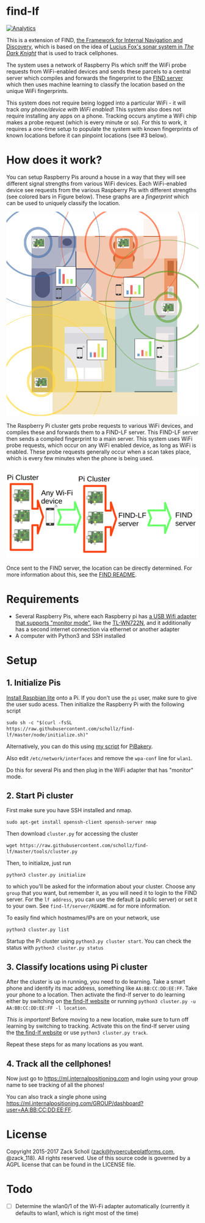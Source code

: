 # find-lf

[![Analytics](https://ga-beacon.appspot.com/UA-60006442-4/github.com/schollz/find-lf)](https://github.com/igrigorik/ga-beacon)

This is a extension of FIND, [the Framework for Internal Navigation and Discovery](https://github.com/schollz/find), which is based on the idea of [Lucius Fox's sonar system in *The Dark Knight*](http://batman.wikia.com/wiki/Lucius_Fox_(Morgan_Freeman)) that is used to track cellphones.

The system uses a network of Raspberry Pis which sniff the WiFi probe requests from WiFi-enabled devices and sends these parcels to a central server which compiles and forwards the fingerprint to the [FIND server](https://github.com/schollz/find) which then uses machine learning to classify the location based on the unique WiFi fingerprints.

This system does not require being logged into a particular WiFi - it will track *any phone/device with WiFi enabled*! This system also does not require installing any apps on a phone. Tracking occurs anytime a WiFi chip makes a probe request (which is every minute or so). For this to work, it requires a one-time setup to populate the system with known fingerprints of known locations before it can pinpoint locations (see #3 below).

# How does it work?

You can setup Raspberry Pis around a house in a way that they will see different signal strengths from various WiFi devices. Each WiFi-enabled device see requests from the various Raspberry Pis with different strengths (see colored bars in Figure below). These graphs are a *fingerprint* which can be used to uniquely classify the location.

![](/docs/graphic/room-schematic.png)

The Raspberry Pi cluster gets probe requests to various WiFi devices, and compiles these and forwards them to a FIND-LF server. This FIND-LF server then sends a compiled fingerprint to a main server. This system uses WiFi probe requests, which occur on any WiFi enabled device, as long as WiFi is enabled. These probe requests generally occur when a scan takes place, which is every few minutes when the phone is being used.

![](/docs/graphic/find-lf-example.png)

Once sent to the FIND server, the location can be directly determined. For more information about this, see the [FIND README](https://github.com/schollz/find).

# Requirements

- Several Raspberry Pis, where each Raspberry pi has [a USB Wifi adapter that supports "monitor mode"](http://elinux.org/RPi_USB_Wi-Fi_Adapters), like the [TL-WN722N](https://www.amazon.com/gp/product/B002SZEOLG/ref=oh_aui_detailpage_o03_s00?ie=UTF8&psc=1), and it additionally has a second internet connection via ethernet or another adapter
- A computer with Python3 and SSH installed

# Setup

## 1. Initialize Pis

[Install Raspbian lite](https://www.raspberrypi.org/downloads/raspbian/) onto a Pi. If you don't use the `pi` user, make sure to give the user sudo acess. Then initialize the Raspberry Pi with the following script
```
sudo sh -c "$(curl -fsSL https://raw.githubusercontent.com/schollz/find-lf/master/node/initialize.sh)"
```
Alternatively, you can do this using [my script](https://raw.githubusercontent.com/schollz/find-lf/master/node/pibakery.xml) for [PiBakery](http://www.pibakery.org/).

Also edit `/etc/network/interfaces` and remove the `wpa-conf` line for `wlan1`.

Do this for several Pis and then plug in the WiFi adapter that has "monitor" mode.

## 2. Start Pi cluster

First make sure you have SSH installed and nmap.

```
sudo apt-get install openssh-client openssh-server nmap
```

Then download `cluster.py` for accessing the cluster
```
wget https://raw.githubusercontent.com/schollz/find-lf/master/tools/cluster.py
```

Then, to initialize, just run
```
python3 cluster.py initialize
```
to which you'll be asked for the information about your cluster. Choose any `group` that you want, but remember it, as you will need it to login to the FIND server. For the `lf address`, you can use the default (a public server) or set it to your own. See `find-lf/server/README.md` for more information.

To easily find which hostnames/IPs are on your network, use

```
python3 cluster.py list
```

Startup the Pi cluster using `python3.py cluster start`. You can check the status with `python3 cluster.py status`

## 3. Classify locations using Pi cluster

After the cluster is up in running, you need to do learning. Take a smart phone and identify its mac address, something like `AA:BB:CC:DD:EE:FF`. Take your phone to a location. Then activate the find-lf server to do learning either by switching on [the find-lf website](https://lf.internalpositioning.com) or running `python3 cluster.py -u AA:BB:CC:DD:EE:FF -l location`.

*This is important!* Before moving to a new location, make sure to turn off learning by switching to tracking. Activate this on the find-lf server using the [the find-lf website](https://lf.internalpositioning.com) or use `python3 cluster.py track`.

Repeat these steps for as many locations as you want.

## 4. Track all the cellphones!

Now just go to https://ml.internalpositioning.com and login using your group name to see tracking of all the phones!

You can also track a single phone using https://ml.internalpositioning.com/GROUP/dashboard?user=AA:BB:CC:DD:EE:FF.

# License

Copyright 2015-2017 Zack Scholl (zack@hypercubeplatforms.com, @zack_118). All rights reserved. Use of this source code is governed by a AGPL license that can be found in the LICENSE file.

# Todo

- [ ] Determine the wlan0/1 of the Wi-Fi adapter automatically (currently it defaults to wlan1, which is right most of the time)
